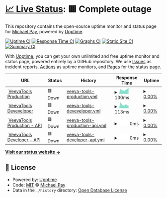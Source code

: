 # [📈 Live Status](https://MichaelVeevaPay.github.io/Trust.VeevaTools): <!--live status--> **🟥 Complete outage**

This repository contains the open-source uptime monitor and status page for [Michael Pay](https://www.veeva.com), powered by [Upptime](https://github.com/upptime/upptime).

[![Uptime CI](https://github.com/MichaelVeevaPay/Trust.VeevaTools/workflows/Uptime%20CI/badge.svg)](https://github.com/MichaelVeevaPay/Trust.VeevaTools/actions?query=workflow%3A%22Uptime+CI%22)
[![Response Time CI](https://github.com/MichaelVeevaPay/Trust.VeevaTools/workflows/Response%20Time%20CI/badge.svg)](https://github.com/MichaelVeevaPay/Trust.VeevaTools/actions?query=workflow%3A%22Response+Time+CI%22)
[![Graphs CI](https://github.com/MichaelVeevaPay/Trust.VeevaTools/workflows/Graphs%20CI/badge.svg)](https://github.com/MichaelVeevaPay/Trust.VeevaTools/actions?query=workflow%3A%22Graphs+CI%22)
[![Static Site CI](https://github.com/MichaelVeevaPay/Trust.VeevaTools/workflows/Static%20Site%20CI/badge.svg)](https://github.com/MichaelVeevaPay/Trust.VeevaTools/actions?query=workflow%3A%22Static+Site+CI%22)
[![Summary CI](https://github.com/MichaelVeevaPay/Trust.VeevaTools/workflows/Summary%20CI/badge.svg)](https://github.com/MichaelVeevaPay/Trust.VeevaTools/actions?query=workflow%3A%22Summary+CI%22)

With [Upptime](https://upptime.js.org), you can get your own unlimited and free uptime monitor and status page, powered entirely by a GitHub repository. We use [Issues](https://github.com/MichaelVeevaPay/Trust.VeevaTools/issues) as incident reports, [Actions](https://github.com/MichaelVeevaPay/Trust.VeevaTools/actions) as uptime monitors, and [Pages](https://MichaelVeevaPay.github.io/Trust.VeevaTools) for the status page.

<!--start: status pages-->
<!-- This summary is generated by Upptime (https://github.com/upptime/upptime) -->
<!-- Do not edit this manually, your changes will be overwritten -->
<!-- prettier-ignore -->
| URL | Status | History | Response Time | Uptime |
| --- | ------ | ------- | ------------- | ------ |
| <img alt="" src="https://icons.duckduckgo.com/ip3/cctools.veevaservices.com.ico" height="13"> [VeevaTools Production](https://cctools.veevaservices.com) | 🟥 Down | [veeva-tools-production.yml](https://github.com/MichaelVeevaPay/Trust.VeevaTools/commits/HEAD/history/veeva-tools-production.yml) | <details><summary><img alt="Response time graph" src="./graphs/veeva-tools-production/response-time-week.png" height="20"> 130ms</summary><br><a href="https://MichaelVeevaPay.github.io/Trust.VeevaTools/history/veeva-tools-production"><img alt="Response time 111" src="https://img.shields.io/endpoint?url=https%3A%2F%2Fraw.githubusercontent.com%2FMichaelVeevaPay%2FTrust.VeevaTools%2FHEAD%2Fapi%2Fveeva-tools-production%2Fresponse-time.json"></a><br><a href="https://MichaelVeevaPay.github.io/Trust.VeevaTools/history/veeva-tools-production"><img alt="24-hour response time 110" src="https://img.shields.io/endpoint?url=https%3A%2F%2Fraw.githubusercontent.com%2FMichaelVeevaPay%2FTrust.VeevaTools%2FHEAD%2Fapi%2Fveeva-tools-production%2Fresponse-time-day.json"></a><br><a href="https://MichaelVeevaPay.github.io/Trust.VeevaTools/history/veeva-tools-production"><img alt="7-day response time 130" src="https://img.shields.io/endpoint?url=https%3A%2F%2Fraw.githubusercontent.com%2FMichaelVeevaPay%2FTrust.VeevaTools%2FHEAD%2Fapi%2Fveeva-tools-production%2Fresponse-time-week.json"></a><br><a href="https://MichaelVeevaPay.github.io/Trust.VeevaTools/history/veeva-tools-production"><img alt="30-day response time 145" src="https://img.shields.io/endpoint?url=https%3A%2F%2Fraw.githubusercontent.com%2FMichaelVeevaPay%2FTrust.VeevaTools%2FHEAD%2Fapi%2Fveeva-tools-production%2Fresponse-time-month.json"></a><br><a href="https://MichaelVeevaPay.github.io/Trust.VeevaTools/history/veeva-tools-production"><img alt="1-year response time 118" src="https://img.shields.io/endpoint?url=https%3A%2F%2Fraw.githubusercontent.com%2FMichaelVeevaPay%2FTrust.VeevaTools%2FHEAD%2Fapi%2Fveeva-tools-production%2Fresponse-time-year.json"></a></details> | <details><summary><a href="https://MichaelVeevaPay.github.io/Trust.VeevaTools/history/veeva-tools-production">0.00%</a></summary><a href="https://MichaelVeevaPay.github.io/Trust.VeevaTools/history/veeva-tools-production"><img alt="All-time uptime 0.00%" src="https://img.shields.io/endpoint?url=https%3A%2F%2Fraw.githubusercontent.com%2FMichaelVeevaPay%2FTrust.VeevaTools%2FHEAD%2Fapi%2Fveeva-tools-production%2Fuptime.json"></a><br><a href="https://MichaelVeevaPay.github.io/Trust.VeevaTools/history/veeva-tools-production"><img alt="24-hour uptime 0.00%" src="https://img.shields.io/endpoint?url=https%3A%2F%2Fraw.githubusercontent.com%2FMichaelVeevaPay%2FTrust.VeevaTools%2FHEAD%2Fapi%2Fveeva-tools-production%2Fuptime-day.json"></a><br><a href="https://MichaelVeevaPay.github.io/Trust.VeevaTools/history/veeva-tools-production"><img alt="7-day uptime 0.00%" src="https://img.shields.io/endpoint?url=https%3A%2F%2Fraw.githubusercontent.com%2FMichaelVeevaPay%2FTrust.VeevaTools%2FHEAD%2Fapi%2Fveeva-tools-production%2Fuptime-week.json"></a><br><a href="https://MichaelVeevaPay.github.io/Trust.VeevaTools/history/veeva-tools-production"><img alt="30-day uptime 0.00%" src="https://img.shields.io/endpoint?url=https%3A%2F%2Fraw.githubusercontent.com%2FMichaelVeevaPay%2FTrust.VeevaTools%2FHEAD%2Fapi%2Fveeva-tools-production%2Fuptime-month.json"></a><br><a href="https://MichaelVeevaPay.github.io/Trust.VeevaTools/history/veeva-tools-production"><img alt="1-year uptime 0.00%" src="https://img.shields.io/endpoint?url=https%3A%2F%2Fraw.githubusercontent.com%2FMichaelVeevaPay%2FTrust.VeevaTools%2FHEAD%2Fapi%2Fveeva-tools-production%2Fuptime-year.json"></a></details>
| <img alt="" src="https://icons.duckduckgo.com/ip3/cctools-dev.veevaservices.com.ico" height="13"> [VeevaTools Deveveloper](https://cctools-dev.veevaservices.com) | 🟥 Down | [veeva-tools-deveveloper.yml](https://github.com/MichaelVeevaPay/Trust.VeevaTools/commits/HEAD/history/veeva-tools-deveveloper.yml) | <details><summary><img alt="Response time graph" src="./graphs/veeva-tools-deveveloper/response-time-week.png" height="20"> 113ms</summary><br><a href="https://MichaelVeevaPay.github.io/Trust.VeevaTools/history/veeva-tools-deveveloper"><img alt="Response time 106" src="https://img.shields.io/endpoint?url=https%3A%2F%2Fraw.githubusercontent.com%2FMichaelVeevaPay%2FTrust.VeevaTools%2FHEAD%2Fapi%2Fveeva-tools-deveveloper%2Fresponse-time.json"></a><br><a href="https://MichaelVeevaPay.github.io/Trust.VeevaTools/history/veeva-tools-deveveloper"><img alt="24-hour response time 66" src="https://img.shields.io/endpoint?url=https%3A%2F%2Fraw.githubusercontent.com%2FMichaelVeevaPay%2FTrust.VeevaTools%2FHEAD%2Fapi%2Fveeva-tools-deveveloper%2Fresponse-time-day.json"></a><br><a href="https://MichaelVeevaPay.github.io/Trust.VeevaTools/history/veeva-tools-deveveloper"><img alt="7-day response time 113" src="https://img.shields.io/endpoint?url=https%3A%2F%2Fraw.githubusercontent.com%2FMichaelVeevaPay%2FTrust.VeevaTools%2FHEAD%2Fapi%2Fveeva-tools-deveveloper%2Fresponse-time-week.json"></a><br><a href="https://MichaelVeevaPay.github.io/Trust.VeevaTools/history/veeva-tools-deveveloper"><img alt="30-day response time 141" src="https://img.shields.io/endpoint?url=https%3A%2F%2Fraw.githubusercontent.com%2FMichaelVeevaPay%2FTrust.VeevaTools%2FHEAD%2Fapi%2Fveeva-tools-deveveloper%2Fresponse-time-month.json"></a><br><a href="https://MichaelVeevaPay.github.io/Trust.VeevaTools/history/veeva-tools-deveveloper"><img alt="1-year response time 111" src="https://img.shields.io/endpoint?url=https%3A%2F%2Fraw.githubusercontent.com%2FMichaelVeevaPay%2FTrust.VeevaTools%2FHEAD%2Fapi%2Fveeva-tools-deveveloper%2Fresponse-time-year.json"></a></details> | <details><summary><a href="https://MichaelVeevaPay.github.io/Trust.VeevaTools/history/veeva-tools-deveveloper">0.00%</a></summary><a href="https://MichaelVeevaPay.github.io/Trust.VeevaTools/history/veeva-tools-deveveloper"><img alt="All-time uptime 0.00%" src="https://img.shields.io/endpoint?url=https%3A%2F%2Fraw.githubusercontent.com%2FMichaelVeevaPay%2FTrust.VeevaTools%2FHEAD%2Fapi%2Fveeva-tools-deveveloper%2Fuptime.json"></a><br><a href="https://MichaelVeevaPay.github.io/Trust.VeevaTools/history/veeva-tools-deveveloper"><img alt="24-hour uptime 0.00%" src="https://img.shields.io/endpoint?url=https%3A%2F%2Fraw.githubusercontent.com%2FMichaelVeevaPay%2FTrust.VeevaTools%2FHEAD%2Fapi%2Fveeva-tools-deveveloper%2Fuptime-day.json"></a><br><a href="https://MichaelVeevaPay.github.io/Trust.VeevaTools/history/veeva-tools-deveveloper"><img alt="7-day uptime 0.00%" src="https://img.shields.io/endpoint?url=https%3A%2F%2Fraw.githubusercontent.com%2FMichaelVeevaPay%2FTrust.VeevaTools%2FHEAD%2Fapi%2Fveeva-tools-deveveloper%2Fuptime-week.json"></a><br><a href="https://MichaelVeevaPay.github.io/Trust.VeevaTools/history/veeva-tools-deveveloper"><img alt="30-day uptime 0.00%" src="https://img.shields.io/endpoint?url=https%3A%2F%2Fraw.githubusercontent.com%2FMichaelVeevaPay%2FTrust.VeevaTools%2FHEAD%2Fapi%2Fveeva-tools-deveveloper%2Fuptime-month.json"></a><br><a href="https://MichaelVeevaPay.github.io/Trust.VeevaTools/history/veeva-tools-deveveloper"><img alt="1-year uptime 0.00%" src="https://img.shields.io/endpoint?url=https%3A%2F%2Fraw.githubusercontent.com%2FMichaelVeevaPay%2FTrust.VeevaTools%2FHEAD%2Fapi%2Fveeva-tools-deveveloper%2Fuptime-year.json"></a></details>
| <img alt="" src="https://icons.duckduckgo.com/ip3/cctools-api.veevaservices.com.ico" height="13"> [VeevaTools Production - API](https://cctools-api.veevaservices.com) | 🟥 Down | [veeva-tools-production-api.yml](https://github.com/MichaelVeevaPay/Trust.VeevaTools/commits/HEAD/history/veeva-tools-production-api.yml) | <details><summary><img alt="Response time graph" src="./graphs/veeva-tools-production-api/response-time-week.png" height="20"> 0ms</summary><br><a href="https://MichaelVeevaPay.github.io/Trust.VeevaTools/history/veeva-tools-production-api"><img alt="Response time 0" src="https://img.shields.io/endpoint?url=https%3A%2F%2Fraw.githubusercontent.com%2FMichaelVeevaPay%2FTrust.VeevaTools%2FHEAD%2Fapi%2Fveeva-tools-production-api%2Fresponse-time.json"></a><br><a href="https://MichaelVeevaPay.github.io/Trust.VeevaTools/history/veeva-tools-production-api"><img alt="24-hour response time 0" src="https://img.shields.io/endpoint?url=https%3A%2F%2Fraw.githubusercontent.com%2FMichaelVeevaPay%2FTrust.VeevaTools%2FHEAD%2Fapi%2Fveeva-tools-production-api%2Fresponse-time-day.json"></a><br><a href="https://MichaelVeevaPay.github.io/Trust.VeevaTools/history/veeva-tools-production-api"><img alt="7-day response time 0" src="https://img.shields.io/endpoint?url=https%3A%2F%2Fraw.githubusercontent.com%2FMichaelVeevaPay%2FTrust.VeevaTools%2FHEAD%2Fapi%2Fveeva-tools-production-api%2Fresponse-time-week.json"></a><br><a href="https://MichaelVeevaPay.github.io/Trust.VeevaTools/history/veeva-tools-production-api"><img alt="30-day response time 0" src="https://img.shields.io/endpoint?url=https%3A%2F%2Fraw.githubusercontent.com%2FMichaelVeevaPay%2FTrust.VeevaTools%2FHEAD%2Fapi%2Fveeva-tools-production-api%2Fresponse-time-month.json"></a><br><a href="https://MichaelVeevaPay.github.io/Trust.VeevaTools/history/veeva-tools-production-api"><img alt="1-year response time 0" src="https://img.shields.io/endpoint?url=https%3A%2F%2Fraw.githubusercontent.com%2FMichaelVeevaPay%2FTrust.VeevaTools%2FHEAD%2Fapi%2Fveeva-tools-production-api%2Fresponse-time-year.json"></a></details> | <details><summary><a href="https://MichaelVeevaPay.github.io/Trust.VeevaTools/history/veeva-tools-production-api">0.00%</a></summary><a href="https://MichaelVeevaPay.github.io/Trust.VeevaTools/history/veeva-tools-production-api"><img alt="All-time uptime 0.00%" src="https://img.shields.io/endpoint?url=https%3A%2F%2Fraw.githubusercontent.com%2FMichaelVeevaPay%2FTrust.VeevaTools%2FHEAD%2Fapi%2Fveeva-tools-production-api%2Fuptime.json"></a><br><a href="https://MichaelVeevaPay.github.io/Trust.VeevaTools/history/veeva-tools-production-api"><img alt="24-hour uptime 0.00%" src="https://img.shields.io/endpoint?url=https%3A%2F%2Fraw.githubusercontent.com%2FMichaelVeevaPay%2FTrust.VeevaTools%2FHEAD%2Fapi%2Fveeva-tools-production-api%2Fuptime-day.json"></a><br><a href="https://MichaelVeevaPay.github.io/Trust.VeevaTools/history/veeva-tools-production-api"><img alt="7-day uptime 0.00%" src="https://img.shields.io/endpoint?url=https%3A%2F%2Fraw.githubusercontent.com%2FMichaelVeevaPay%2FTrust.VeevaTools%2FHEAD%2Fapi%2Fveeva-tools-production-api%2Fuptime-week.json"></a><br><a href="https://MichaelVeevaPay.github.io/Trust.VeevaTools/history/veeva-tools-production-api"><img alt="30-day uptime 0.00%" src="https://img.shields.io/endpoint?url=https%3A%2F%2Fraw.githubusercontent.com%2FMichaelVeevaPay%2FTrust.VeevaTools%2FHEAD%2Fapi%2Fveeva-tools-production-api%2Fuptime-month.json"></a><br><a href="https://MichaelVeevaPay.github.io/Trust.VeevaTools/history/veeva-tools-production-api"><img alt="1-year uptime 0.00%" src="https://img.shields.io/endpoint?url=https%3A%2F%2Fraw.githubusercontent.com%2FMichaelVeevaPay%2FTrust.VeevaTools%2FHEAD%2Fapi%2Fveeva-tools-production-api%2Fuptime-year.json"></a></details>
| <img alt="" src="https://icons.duckduckgo.com/ip3/cctools-dev-api.veevaservices.com.ico" height="13"> [VeevaTools Developer - API](https://cctools-dev-api.veevaservices.com) | 🟥 Down | [veeva-tools-developer-api.yml](https://github.com/MichaelVeevaPay/Trust.VeevaTools/commits/HEAD/history/veeva-tools-developer-api.yml) | <details><summary><img alt="Response time graph" src="./graphs/veeva-tools-developer-api/response-time-week.png" height="20"> 0ms</summary><br><a href="https://MichaelVeevaPay.github.io/Trust.VeevaTools/history/veeva-tools-developer-api"><img alt="Response time 0" src="https://img.shields.io/endpoint?url=https%3A%2F%2Fraw.githubusercontent.com%2FMichaelVeevaPay%2FTrust.VeevaTools%2FHEAD%2Fapi%2Fveeva-tools-developer-api%2Fresponse-time.json"></a><br><a href="https://MichaelVeevaPay.github.io/Trust.VeevaTools/history/veeva-tools-developer-api"><img alt="24-hour response time 0" src="https://img.shields.io/endpoint?url=https%3A%2F%2Fraw.githubusercontent.com%2FMichaelVeevaPay%2FTrust.VeevaTools%2FHEAD%2Fapi%2Fveeva-tools-developer-api%2Fresponse-time-day.json"></a><br><a href="https://MichaelVeevaPay.github.io/Trust.VeevaTools/history/veeva-tools-developer-api"><img alt="7-day response time 0" src="https://img.shields.io/endpoint?url=https%3A%2F%2Fraw.githubusercontent.com%2FMichaelVeevaPay%2FTrust.VeevaTools%2FHEAD%2Fapi%2Fveeva-tools-developer-api%2Fresponse-time-week.json"></a><br><a href="https://MichaelVeevaPay.github.io/Trust.VeevaTools/history/veeva-tools-developer-api"><img alt="30-day response time 0" src="https://img.shields.io/endpoint?url=https%3A%2F%2Fraw.githubusercontent.com%2FMichaelVeevaPay%2FTrust.VeevaTools%2FHEAD%2Fapi%2Fveeva-tools-developer-api%2Fresponse-time-month.json"></a><br><a href="https://MichaelVeevaPay.github.io/Trust.VeevaTools/history/veeva-tools-developer-api"><img alt="1-year response time 0" src="https://img.shields.io/endpoint?url=https%3A%2F%2Fraw.githubusercontent.com%2FMichaelVeevaPay%2FTrust.VeevaTools%2FHEAD%2Fapi%2Fveeva-tools-developer-api%2Fresponse-time-year.json"></a></details> | <details><summary><a href="https://MichaelVeevaPay.github.io/Trust.VeevaTools/history/veeva-tools-developer-api">0.00%</a></summary><a href="https://MichaelVeevaPay.github.io/Trust.VeevaTools/history/veeva-tools-developer-api"><img alt="All-time uptime 0.00%" src="https://img.shields.io/endpoint?url=https%3A%2F%2Fraw.githubusercontent.com%2FMichaelVeevaPay%2FTrust.VeevaTools%2FHEAD%2Fapi%2Fveeva-tools-developer-api%2Fuptime.json"></a><br><a href="https://MichaelVeevaPay.github.io/Trust.VeevaTools/history/veeva-tools-developer-api"><img alt="24-hour uptime 0.00%" src="https://img.shields.io/endpoint?url=https%3A%2F%2Fraw.githubusercontent.com%2FMichaelVeevaPay%2FTrust.VeevaTools%2FHEAD%2Fapi%2Fveeva-tools-developer-api%2Fuptime-day.json"></a><br><a href="https://MichaelVeevaPay.github.io/Trust.VeevaTools/history/veeva-tools-developer-api"><img alt="7-day uptime 0.00%" src="https://img.shields.io/endpoint?url=https%3A%2F%2Fraw.githubusercontent.com%2FMichaelVeevaPay%2FTrust.VeevaTools%2FHEAD%2Fapi%2Fveeva-tools-developer-api%2Fuptime-week.json"></a><br><a href="https://MichaelVeevaPay.github.io/Trust.VeevaTools/history/veeva-tools-developer-api"><img alt="30-day uptime 0.00%" src="https://img.shields.io/endpoint?url=https%3A%2F%2Fraw.githubusercontent.com%2FMichaelVeevaPay%2FTrust.VeevaTools%2FHEAD%2Fapi%2Fveeva-tools-developer-api%2Fuptime-month.json"></a><br><a href="https://MichaelVeevaPay.github.io/Trust.VeevaTools/history/veeva-tools-developer-api"><img alt="1-year uptime 0.00%" src="https://img.shields.io/endpoint?url=https%3A%2F%2Fraw.githubusercontent.com%2FMichaelVeevaPay%2FTrust.VeevaTools%2FHEAD%2Fapi%2Fveeva-tools-developer-api%2Fuptime-year.json"></a></details>

<!--end: status pages-->

[**Visit our status website →**](https://MichaelVeevaPay.github.io/Trust.VeevaTools)

## 📄 License

- Powered by: [Upptime](https://github.com/upptime/upptime)
- Code: [MIT](./LICENSE) © [Michael Pay](https://www.veeva.com)
- Data in the `./history` directory: [Open Database License](https://opendatacommons.org/licenses/odbl/1-0/)
